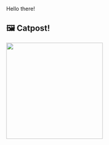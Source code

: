 Hello there!



## 🖼️ Catpost!

<sub>
    <img src="https://cdn2.thecatapi.com/images/egp.jpg" height="256">
</sub>

